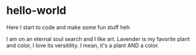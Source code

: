 # hello-world
Here I start to code and make some fun stuff heh

I am on an eternal soul search and I like art.
Lavender is my favorite plant and color, I love its versitility. I mean, it's a plant AND a color.
